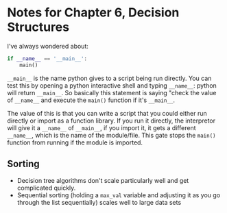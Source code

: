 # Notes for Chapter 6, Decision Structures

I've always wondered about:

```python
if __name__ == '__main__':
    main()
```

`__main__` is the name python gives to a script being run directly. You can test this by opening a python interactive shell and typing `__name__`: python will return `__main__`. So basically this statement is saying "check the value of `__name__` and execute the `main()` function if it's `__main__`.

The value of this is that you can write a script that you could either run directly or import as a function library. If you run it directly, the interpretor will give it a `__name__` of `__main__`, if you import it, it gets a different `__name__`, which is the name of the module/file. This gate stops the `main()` function from running if the module is imported.

## Sorting
* Decision tree algorithms don't scale particularly well and get complicated quickly.
* Sequential sorting (holding a `max_val` variable and adjusting it as you go through the list sequentially) scales well to large data sets
